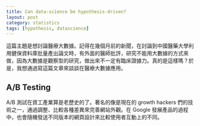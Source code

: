 ```yaml
---
title: Can data-science be hypothesis-driven?
layout: post
category: statistics
tags: [hypothesis, datascience]
---
```

這篇主題是想討論醫療大數據。記得在幾個月前的新聞，在討論到中國醫藥大學利用健保資料庫批量產出論文時，有外面的醫師批評，研究不能用大數據的方式來做，因為大數據是觀察型的研究，做出來不一定有臨床證據力。真的是這樣嗎？於是，我想通過寫這篇文章來談談在醫療大數據應用。

## A/B Testing
A/B 測試在資工產業算是老歷史的了。著名的像是現在的 growth hackers 們的技術之一，通過調整、比較各種差異來完善網站外觀。在 Google 發展產品的過程中，也會隨機發送不同版本的網頁設計來比較使用者互動上的不同。